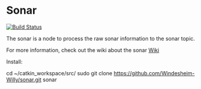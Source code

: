 # Sonar

[![Build Status](https://travis-ci.org/Windesheim-Willy/sonar.svg?branch=master)](https://travis-ci.org/Windesheim-Willy/sonar)

The sonar is a node to process the raw sonar information to the sonar topic.

For more information, check out the wiki about the sonar [Wiki](https://windesheim-willy.github.io/WillyWiki/Components/sonar.html)

Install:

cd ~/catkin_workspace/src/
sudo git clone https://github.com/Windesheim-Willy/sonar.git sonar
